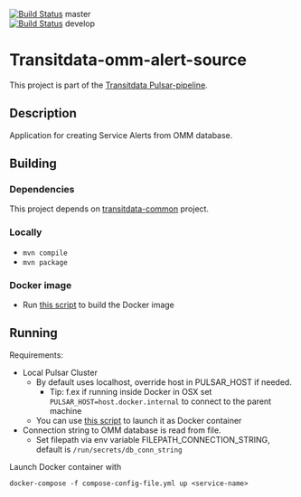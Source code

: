 [![Build Status](https://travis-ci.org/HSLdevcom/transitdata-omm-alert-source.svg?branch=master)](https://travis-ci.org/HSLdevcom/transitdata-omm-alert-source) master  
[![Build Status](https://travis-ci.org/HSLdevcom/transitdata-omm-alert-source.svg?branch=develop)](https://travis-ci.org/HSLdevcom/transitdata-omm-alert-source) develop

# Transitdata-omm-alert-source

This project is part of the [Transitdata Pulsar-pipeline](https://github.com/HSLdevcom/transitdata).

## Description

Application for creating Service Alerts from OMM database.

## Building

### Dependencies

This project depends on [transitdata-common](https://github.com/HSLdevcom/transitdata-common) project.

### Locally

- ```mvn compile```  
- ```mvn package```  

### Docker image

- Run [this script](build-image.sh) to build the Docker image


## Running

Requirements:
- Local Pulsar Cluster
  - By default uses localhost, override host in PULSAR_HOST if needed.
    - Tip: f.ex if running inside Docker in OSX set `PULSAR_HOST=host.docker.internal` to connect to the parent machine
  - You can use [this script](https://github.com/HSLdevcom/transitdata/blob/master/bin/pulsar/pulsar-up.sh) to launch it as Docker container
- Connection string to OMM database is read from file.
  - Set filepath via env variable FILEPATH_CONNECTION_STRING, default is `/run/secrets/db_conn_string`

Launch Docker container with

```docker-compose -f compose-config-file.yml up <service-name>```   
